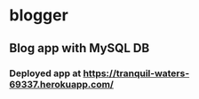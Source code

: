 # blogger

## Blog app with MySQL DB

### Deployed app at https://tranquil-waters-69337.herokuapp.com/

